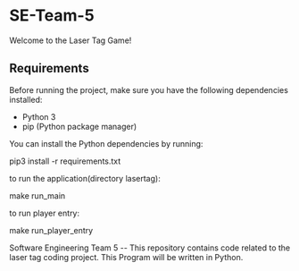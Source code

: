 # SE-Team-5

Welcome to the Laser Tag Game! 

## Requirements

Before running the project, make sure you have the following dependencies installed:

- Python 3
- pip (Python package manager)

You can install the Python dependencies by running:

pip3 install -r requirements.txt

to run the application(directory lasertag):

make run_main

to run player entry:

make run_player_entry

Software Engineering Team 5 -- This repository contains code related to the laser tag coding project.
This Program will be written in Python.
